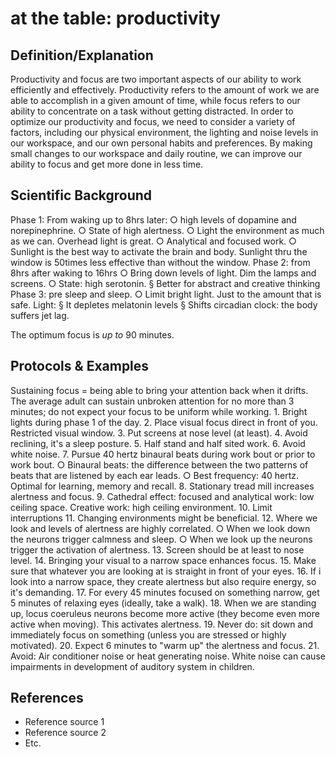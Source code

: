 # at the table: productivity

## Definition/Explanation
Productivity and focus are two important aspects of our ability to work efficiently and effectively. Productivity refers to the amount of work we are able to accomplish in a given amount of time, while focus refers to our ability to concentrate on a task without getting distracted. In order to optimize our productivity and focus, we need to consider a variety of factors, including our physical environment, the lighting and noise levels in our workspace, and our own personal habits and preferences. By making small changes to our workspace and daily routine, we can improve our ability to focus and get more done in less time.

## Scientific Background
Phase 1: From waking up to 8hrs later: 
		○ high levels of dopamine and norepinephrine.
		○ State of high alertness.
		○ Light the environment as much as we can. Overhead light is great. 
		○ Analytical and focused work. 
		○ Sunlight is the best way to activate the brain and body. Sunlight thru the window is 50times less effective than without the window.
Phase 2: from 8hrs after waking to 16hrs
		○ Bring down levels of light. Dim the lamps and screens.
		○ State: high serotonin.
			§ Better for abstract and creative thinking
Phase 3: pre sleep and sleep. 
		○ Limit bright light. Just to the amount that is safe. Light:
			§ It depletes melatonin levels
			§ Shifts circadian clock: the body suffers jet lag. 

The optimum focus is *up to* 90 minutes.

## Protocols & Examples
Sustaining focus = being able to bring your attention back when it drifts. The average adult can sustain unbroken attention for no more than 3 minutes; do not expect your focus to be uniform while working.
	1. Bright lights during phase 1 of the day.
	2. Place visual focus direct in front of you. Restricted visual window. 
	3. Put screens at nose level (at least).
	4. Avoid reclining, it's a sleep posture.
	5. Half stand and half sited work.
	6. Avoid white noise.
	7. Pursue 40 hertz binaural beats during work bout or prior to work bout.
        ○ Binaural beats: the difference between the two patterns of beats that are listened by each ear leads.
		○ Best frequency: 40 hertz. Optimal for learning, memory and recall. 
	8. Stationary tread mill increases alertness and focus. 
	9. Cathedral effect: focused and analytical work: low ceiling space. Creative work: high ceiling environment.
	10. Limit interruptions
	11. Changing environments might be beneficial. 
    12. Where we look and levels of alertness are highly correlated. 
		○ When we look down the neurons trigger calmness and sleep.
		○ When we look up the neurons trigger the activation of alertness. 
    13. Screen should be at least to nose level.
	14. Bringing your visual to a narrow space enhances focus. 
	15. Make sure that whatever you are looking at is straight in front of your eyes. 
	16. If i look into a narrow space, they create alertness but also require energy, so it's demanding.
	17. For every 45 minutes focused on something narrow, get 5 minutes of relaxing eyes (ideally, take a walk).
    18. When we are standing up, locus coeruleus neurons become more active (they become even more active when moving). This activates alertness. 
	19. Never do: sit down and immediately focus on something (unless you are stressed or highly motivated). 
	20. Expect 6 minutes to "warm up" the alertness and focus. 
    21. Avoid: Air conditioner noise or heat generating noise. White noise can cause impairments in development of auditory system in children. 


## References
- Reference source 1
- Reference source 2
- Etc.